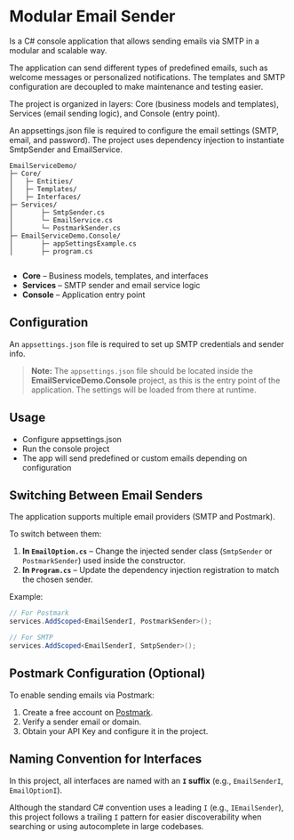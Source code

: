 
# Modular Email Sender

Is a C# console application that allows sending emails via SMTP in a modular and scalable way.

The application can send different types of predefined emails, such as welcome messages or personalized notifications. The templates and SMTP configuration are decoupled to make maintenance and testing easier.

The project is organized in layers: Core (business models and templates), Services (email sending logic), and Console (entry point).

An appsettings.json file is required to configure the email settings (SMTP, email, and password). The project uses dependency injection to instantiate SmtpSender and EmailService.

```
EmailServiceDemo/
├─ Core/
│   ├─ Entities/
│   ├─ Templates/
│   ├─ Interfaces/
├─ Services/
│       ├─ SmtpSender.cs 
│       └─ EmailService.cs
│       └─ PostmarkSender.cs
├─ EmailServiceDemo.Console/
│       ├─ appSettingsExample.cs
│       ├─ program.cs


```


- **Core** – Business models, templates, and interfaces  
- **Services** – SMTP sender and email service logic  
- **Console** – Application entry point  

## Configuration

An `appsettings.json` file is required to set up SMTP credentials and sender info.  

> **Note:** The `appsettings.json` file should be located inside the **EmailServiceDemo.Console** project, as this is the entry point of the application. The settings will be loaded from there at runtime.


## Usage

- Configure appsettings.json
- Run the console project
- The app will send predefined or custom emails depending on configuration


## Switching Between Email Senders

The application supports multiple email providers (SMTP and Postmark).

To switch between them:

1. **In `EmailOption.cs`** – Change the injected sender class (`SmtpSender` or `PostmarkSender`) used inside the constructor.
2. **In `Program.cs`** – Update the dependency injection registration to match the chosen sender.

Example:
```csharp
// For Postmark
services.AddScoped<EmailSenderI, PostmarkSender>();

// For SMTP
services.AddScoped<EmailSenderI, SmtpSender>();
```

## Postmark Configuration (Optional)

To enable sending emails via Postmark:

1. Create a free account on <a href="https://postmarkapp.com/" target="_blank">Postmark</a>.
2. Verify a sender email or domain.
3. Obtain your API Key and configure it in the project.

## Naming Convention for Interfaces

In this project, all interfaces are named with an **`I` suffix** (e.g., `EmailSenderI`, `EmailOptionI`).

Although the standard C# convention uses a leading `I` (e.g., `IEmailSender`), this project follows a trailing `I` pattern for easier discoverability when searching or using autocomplete in large codebases.


